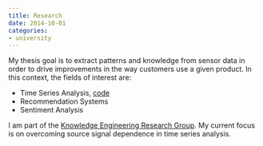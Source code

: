 ```yaml
---
title: Research
date: 2014-10-01
categories:
- university
---
```


My thesis goal is to extract patterns and knowledge from sensor data in order to drive improvements in the way customers use a given product. In this context, the fields of interest are:
* Time Series Analysis, [code](https://github.com/octavian-h/time-series-math)
* Recommendation Systems
* Sentiment Analysis

I am part of the [Knowledge Engineering Research Group](http://keg.utcluj.ro/). My current focus is on overcoming source signal dependence in time series analysis.
